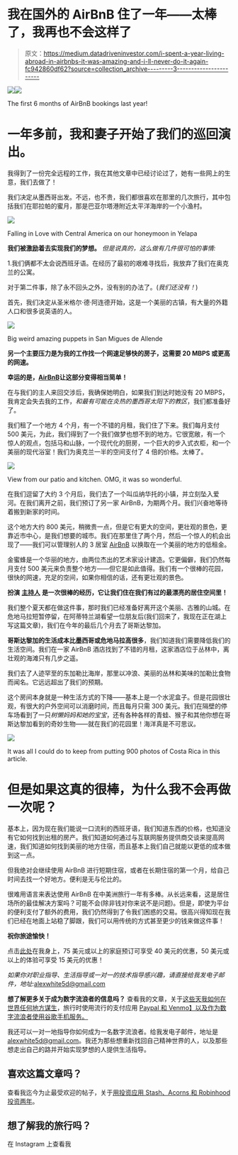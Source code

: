# 我在国外的 AirBnB 住了一年——太棒了，我再也不会这样了

> 原文：<https://medium.datadriveninvestor.com/i-spent-a-year-living-abroad-in-airbnbs-it-was-amazing-and-i-ll-never-do-it-again-fc942860df62?source=collection_archive---------3----------------------->

[![](img/8c8123eeb85534cf6dc6270bcc87782b.png)](http://www.track.datadriveninvestor.com/1B9E)![](img/150dd620034170965481ebb413869603.png)

The first 6 months of AirBnB bookings last year!

# 一年多前，我和妻子开始了我们的巡回演出。

我得到了一份完全远程的工作，我在其他文章中已经讨论过了，她有一些网上的生意，我们去做了！

我们决定从墨西哥出发。不远，也不贵，我们都很喜欢在那里的几次旅行，其中包括我们在耶拉帕的蜜月，那是巴亚尔塔港附近太平洋海岸的一个小渔村。

![](img/17f777f2fab46655c6579bb4d0c85902.png)

Falling in Love with Central America on our honeymoon in Yelapa

**我们被激励着去实现我们的梦想。** *但是说真的，这么做有几件很可怕的事情:*

1.我们俩都不太会说西班牙语。在经历了最初的艰难寻找后，我放弃了我们在奥克兰的公寓。

对于第二件事，除了永不回头之外，没有别的办法了。(*我们还没有！*)

首先，我们决定从圣米格尔·德·阿连德开始，这是一个美丽的古镇，有大量的外籍人口和很多说英语的人。

![](img/cf758084edddb48f89ef0ad2ebc5bbba.png)

Big weird amazing puppets in San Migues de Allende

**另一个主要压力是为我的工作找一个网速足够快的房子，这需要 20 MBPS 或更高的网速。**

**幸运的是，**[**AirBnB**](https://www.airbnb.com/c/awhite37?currency=USD)**让这部分变得相当简单！**

在与我们的主人来回交涉后，我确保她明白，如果我们到达时她没有 20 MBPS，我肯定会失去我的工作，*和最有可能在炎热的墨西哥太阳下的教区*，我们都准备好了。

我们租了一个地方 4 个月，有一个不错的月租，我们住了下来。我们每月支付 500 美元，为此，我们得到了一个我们做梦也想不到的地方。它很宽敞，有一个惊人的观点，包括马和山脉，一个现代化的厨房，一个巨大的步入式衣柜，和一个美丽的现代浴室！我们为奥克兰一半的空间支付了 4 倍的价格。太棒了。

![](img/f095fe16acf40a10f3c3197af46c32d6.png)

View from our patio and kitchen. OMG, it was so wonderful.

在我们逗留了大约 3 个月后，我们去了一个叫瓜纳华托的小镇，并立刻坠入爱河。在我们离开之前，我们预订了另一家 AirBnB，为期两个月。我们兴奋地等待着搬到新家的时间。

这个地方大约 800 美元，稍微贵一点，但是它有更大的空间，更壮观的景色，更靠近市中心，是我们想要的城市。我们在那里住了两个月，然后一个惊人的机会出现了——我们可以管理别人的 3 居室 [AirBnB](https://www.airbnb.com/c/awhite37?currency=USD) 以换取在一个美丽的地方的低租金。

金蜜蜂是一个华丽的地方，由两位杰出的艺术家设计建造。它更偏僻，我们仍然每月支付 500 美元来负责整个地方——但它是如此值得。我们有一个很棒的花园，很快的网速，充足的空间，如果你相信的话，还有更壮观的景色。

**扮演** [**主持人**](http://www.airbnb.com/r/awhite37) **是一次很棒的经历，它让我们住在我们有过的最漂亮的居住空间里！**

我们整个夏天都在做这件事，那时我们已经准备好离开这个美丽、古雅的山城。在危地马拉短暂停留，在阿蒂特兰湖看望一位朋友后(我们回来了，我现在正在湖上写这篇文章)，我们在今年的最后几个月去了哥斯达黎加。

**哥斯达黎加的生活成本比墨西哥或危地马拉高很多**，我们知道我们需要降低我们的生活空间。我们在一家 AirBnB 酒店找到了不错的月租，这家酒店位于丛林中，离壮观的海滩只有几步之遥。

我们去了人迹罕至的东加勒比海岸，那里以冲浪、美丽的丛林和美味的加勒比食物而闻名。它远远超出了我们的预期。

这个房间本身就是一种生活方式的下降——基本上是一个水泥盒子。但是花园很壮观，有很大的户外空间可以消磨时间，而且每月只需 300 美元。我们在隔壁的停车场看到了一只*树懒妈妈和她的宝宝*，还有各种各样的青蛙、猴子和其他你想在哥斯达黎加看到的奇妙生物——就在我们的花园里！海洋真是不可思议。

![](img/e91f656bea5f3df48e63d505fda702e4.png)

It was all I could do to keep from putting 900 photos of Costa Rica in this article.

# 但是如果这真的很棒，为什么我不会再做一次呢？

基本上，因为现在我们能说一口流利的西班牙语，我们知道东西的价格，也知道没有它如何找到出租的房产。我们知道如何通过与互联网服务提供商交谈来提高网速，我们知道如何找到美丽的地方住宿，而且基本上我们自己就能以更低的成本做到这一点。

但我绝对会继续使用 AirBnB 进行短期住宿，或者在长期住宿的第一个月，给自己时间去找一个好地方。便利是无与伦比的。

很难用语言来表达使用 AirBnB 在中美洲旅行一年有多棒。从长远来看，这是居住场所的最佳解决方案吗？可能不会(除非钱对你来说不是问题)。但是，即使为平台的便利支付了额外的费用，我们仍然得到了令我们困惑的交易。很高兴得知现在我们已经在地面上站稳了脚跟，我们可以用传统的方式甚至更少的钱来做这件事！

**祝你旅途愉快！**

点击[此处](https://www.airbnb.com/c/awhite37?currency=USD)在我身上，75 美元或以上的家庭预订可享受 40 美元的优惠，50 美元或以上的体验可享受 15 美元的优惠！

*如果你对职业指导、生活指导或一对一的技术指导感兴趣，请直接给我发电子邮件，地址:*[alexwhite5d@gmail.com](mailto:alexwhite5d@gmail.com)

**想了解更多关于成为数字流浪者的信息吗？** 查看我的文章，关于[这些天我如何在世界任何地方谋生](https://medium.com/datadriveninvestor/know-web-development-become-a-digital-nomad-tomorrow-c137a4666e4d?source=your_stories_page---------------------------)，旅行时使用流行的支付应用 [Paypal 和 Venmo】以及作为数字流浪者使用谷歌手机服务](https://medium.com/datadriveninvestor/venmo-vs-paypal-which-is-better-for-digital-nomads-75e75ecd1cdc)[。](https://medium.com/datadriveninvestor/what-i-learned-from-a-year-using-googles-project-fi-mobile-service-as-a-digital-nomad-8b5dd97bbebe)

我还可以一对一地指导你如何成为一名数字流浪者。给我发电子邮件，地址是[alexwhite5d@gmail.com](mailto:alexwhite5d@gmail.com)。我还为那些想重新找回自己精神世界的人，以及那些想走出自己的路并开始实现梦想的人提供生活指导。

## 喜欢这篇文章吗？

查看我迄今为止最受欢迎的帖子，关于[用投资应用 Stash、Acorns 和 Robinhood 投资两年](https://medium.com/datadriveninvestor/i-used-acorns-robinhood-and-stash-for-2-years-this-is-what-i-learned-and-earned-21baf91dda0e)。

## 想了解我的旅行吗？

在 Instagram 上查看我